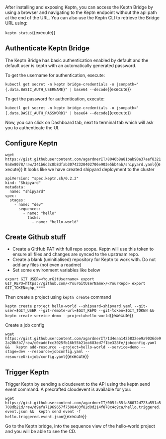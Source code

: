 After installing and exposing Keptn, you can access the Keptn Bridge by using a browser and navigating to the Keptn endpoint without the api path at the end of the URL. You can also use the Keptn CLI to retrieve the Bridge URL using:

`keptn status`{{execute}}

## Authenticate Keptn Bridge

The Keptn Bridge has basic authentication enabled by default and the default user is keptn with an automatically generated password.

To get the username for authentication, execute:

`kubectl get secret -n keptn bridge-credentials -o jsonpath="{.data.BASIC_AUTH_USERNAME}" | base64 --decode`{{execute}}

To get the password for authentication, execute:

`kubectl get secret -n keptn bridge-credentials -o jsonpath="{.data.BASIC_AUTH_PASSWORD}" | base64 --decode`{{execute}}

Now, you can click on Dashboard tab, next to terminal tab which will ask you to authenticate the UI.

## Configure Keptn

`wget https://gist.githubusercontent.com/agardnerIT/8046b8a81bab90a37aef83219a8e8078/raw/341b6d3c8b8dfab30742320402706e903e5bb4ab/shipyard.yaml`{{execute}}
It looks like we have created shipyard deployment to the cluster

```
apiVersion: "spec.keptn.sh/0.2.2"
kind: "Shipyard"
metadata:
  name: "shipyard"
spec:
  stages:
    - name: "dev"
      sequences:
        - name: "hello"
          tasks:
            - name: "hello-world"
```
## Create Github stuff
- Create a GitHub PAT with full repo scope. Keptn will use this token to ensure all files and changes are synced to the upstream repo.
- Create a blank (uninitialised) repository for Keptn to work with. Do not add any files (not even a readme)
- Set some environment variables like below

`export GIT_USER=<YourGitUsername>
export GIT_REPO=https://github.com/<YourGitUserName>/<YourRepo>
export GIT_TOKEN=ghp_****`

Then create a project using `keptn create` command

`keptn create project hello-world --shipyard=shipyard.yaml --git-user=$GIT_USER --git-remote-url=$GIT_REPO --git-token=$GIT_TOKEN && 
keptn create service demo --project=hello-world`{{execute}}

Create a job config

`wget https://gist.githubusercontent.com/agardnerIT/1d4eaa1425832ee9a9036de92a20b3b7/raw/c0caddfcc3025fb16b55b21ea683ed7f1be328fe/jobconfig.yaml &&  
keptn add-resource --project=hello-world --service=demo --stage=dev --resource=jobconfig.yaml --resourceUri=job/config.yaml`{{execute}}

## Trigger Keptn

Trigger Keptn by sending a cloudevent to the API using the keptn send event command. A precrafted cloudevent is available for you:

`wget https://gist.githubusercontent.com/agardnerIT/005fc85fa86072d723a551a5708db21d/raw/d9efa71969657f7508403f82d0d214f878c4c9ca/hello.triggered.event.json && 
keptn send event -f hello.triggered.event.json`{{execute}}

Go to the Keptn bridge, into the sequence view of the hello-world project and you will be able to see the CD.
